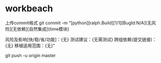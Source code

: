 <!--
 * @Author: your name
 * @Date: 2020-06-20 11:13:24
 * @LastEditTime: 2020-07-24 14:18:04
 * @LastEditors: your name
 * @Description: In User Settings Edit
 * @FilePath: \python\workbeach\README.md
--> 
# workbeach



上传commit格式
git commit -m "[python][ralph.Build][1/1][BugId:N/A][无风险][无依赖][自然集成]{time模块}

风险及影响[快/稳/省/功能]：{无}
测试建议：{无需测试}
跨组依赖(提交链接)：{无}
移植适用范围：{无}"

git push  -u origin master